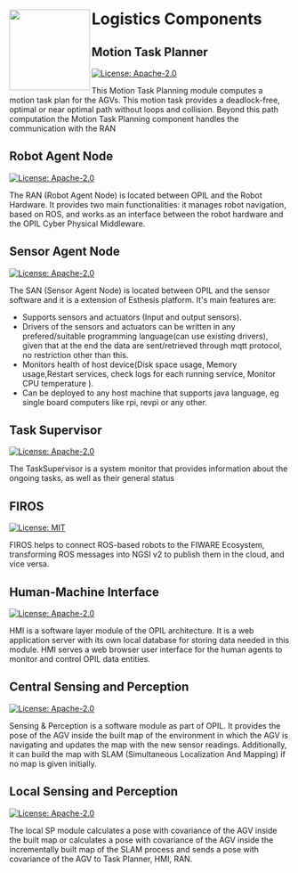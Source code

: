 # Logistics Components<img src="https://ramp-eu.github.io/RAMP/img/ramp.png" width="145" align="left">

## Motion Task Planner

[![License: Apache-2.0](https://img.shields.io/github/license/ramp-eu/Motion_Task_Planner.svg)](https://opensource.org/licenses/Apache-2.0)

This Motion Task Planning module computes a motion task plan for the AGVs. This motion task provides a deadlock-free, optimal or near optimal path without loops and collision. Beyond this path computation the Motion Task Planning component handles the communication with the RAN

## Robot Agent Node

[![License: Apache-2.0](https://img.shields.io/github/license/ramp-eu/Robot_Agent_Node.svg)](https://opensource.org/licenses/Apache-2.0)

The RAN (Robot Agent Node) is located between OPIL and the Robot Hardware. It provides two main functionalities: it manages robot navigation, based on ROS, and works as an interface between the robot hardware and the OPIL Cyber Physical Middleware.

## Sensor Agent Node

[![License: Apache-2.0](https://img.shields.io/github/license/ramp-eu/Sensor_Agent_Node.svg)](https://opensource.org/licenses/Apache-2.0)

The SAN (Sensor Agent Node) is located between OPIL and the sensor software and it is a extension of Esthesis platform. It's main features are: 

-   Supports sensors and actuators (Input and output sensors). 
-   Drivers of the sensors and actuators can be written in any prefered/suitable programming language(can use existing drivers), given that at the end the data are sent/retrieved through mqtt protocol, no restriction other than this. 
-   Monitors health of host device(Disk space usage, Memory usage,Restart services, check logs for each running service, Monitor CPU temperature ). 
-   Can be deployed to any host machine that supports java language, eg single board computers like rpi, revpi or any other.

## Task Supervisor

[![License: Apache-2.0](https://img.shields.io/github/license/ramp-eu/Task_Supervisor.svg)](https://opensource.org/licenses/Apache-2.0)

The TaskSupervisor is a system monitor that provides information about the ongoing tasks, as well as their general status


## FIROS

[![License: MIT](https://img.shields.io/github/license/ramp-eu/FIROS.svg)](https://opensource.org/licenses/MIT)

FIROS helps to connect ROS-based robots to the FIWARE Ecosystem, transforming ROS messages into NGSI v2 to publish them in the cloud, and vice versa.


## Human-Machine Interface

[![License: Apache-2.0](https://img.shields.io/github/license/ramp-eu/Human-Machine_Interface.svg)](https://opensource.org/licenses/Apache-2.0)

HMI is a software layer module of the OPIL architecture. It is a web application server with its own local database for storing data needed in this module. HMI serves a web browser user interface for the human agents to monitor and control OPIL data entities.

## Central Sensing and Perception

[![License: Apache-2.0](https://img.shields.io/github/license/ramp-eu/Central_Sensing_and_Perception.svg)](https://opensource.org/licenses/Apache-2.0)

Sensing & Perception is a software module as part of OPIL. It provides the pose of the AGV inside the built map of the environment in which the AGV is navigating and updates the map with the new sensor readings. Additionally, it can build the map with SLAM (Simultaneous Localization And Mapping) if no map is given initially.


## Local Sensing and Perception

[![License: Apache-2.0](https://img.shields.io/github/license/ramp-eu/Local_Sensing_and_Perception.svg)](https://opensource.org/licenses/Apache-2.0)

The local SP module calculates a pose with covariance of the AGV inside the built map or calculates a pose with covariance of the AGV inside the incrementally built map of the SLAM process and sends a pose with covariance of the AGV to Task Planner, HMI, RAN.

